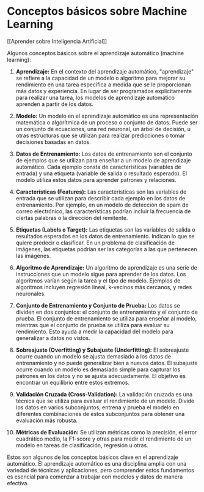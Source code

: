 # Conceptos básicos sobre Machine Learning

[[Aprender sobre Inteligencia Artificial]]

Algunos conceptos básicos sobre el aprendizaje automático (machine learning):

1. **Aprendizaje:** En el contexto del aprendizaje automático, "aprendizaje" se refiere a la capacidad de un modelo o algoritmo para mejorar su rendimiento en una tarea específica a medida que se le proporcionan más datos y experiencia. En lugar de ser programados explícitamente para realizar una tarea, los modelos de aprendizaje automático aprenden a partir de los datos.
    
2. **Modelo:** Un modelo en el aprendizaje automático es una representación matemática o algorítmica de un proceso o conjunto de datos. Puede ser un conjunto de ecuaciones, una red neuronal, un árbol de decisión, u otras estructuras que se utilizan para realizar predicciones o tomar decisiones basadas en datos.
    
3. **Datos de Entrenamiento:** Los datos de entrenamiento son el conjunto de ejemplos que se utilizan para enseñar a un modelo de aprendizaje automático. Cada ejemplo consta de características (variables de entrada) y una etiqueta (variable de salida o resultado esperado). El modelo utiliza estos datos para aprender patrones y relaciones.
    
4. **Características (Features):** Las características son las variables de entrada que se utilizan para describir cada ejemplo en los datos de entrenamiento. Por ejemplo, en un modelo de detección de spam de correo electrónico, las características podrían incluir la frecuencia de ciertas palabras o la dirección del remitente.
    
5. **Etiquetas (Labels o Target):** Las etiquetas son las variables de salida o resultados esperados en los datos de entrenamiento. Indican lo que se quiere predecir o clasificar. En un problema de clasificación de imágenes, las etiquetas podrían ser las categorías a las que pertenecen las imágenes.
    
6. **Algoritmo de Aprendizaje:** Un algoritmo de aprendizaje es una serie de instrucciones que un modelo sigue para aprender de los datos. Los algoritmos varían según la tarea y el tipo de modelo. Ejemplos de algoritmos incluyen regresión lineal, k-vecinos más cercanos, y redes neuronales.
    
7. **Conjunto de Entrenamiento y Conjunto de Prueba:** Los datos se dividen en dos conjuntos: el conjunto de entrenamiento y el conjunto de prueba. El conjunto de entrenamiento se utiliza para enseñar al modelo, mientras que el conjunto de prueba se utiliza para evaluar su rendimiento. Esto ayuda a medir la capacidad del modelo para generalizar a datos no vistos.
    
8. **Sobreajuste (Overfitting) y Subajuste (Underfitting):** El sobreajuste ocurre cuando un modelo se ajusta demasiado a los datos de entrenamiento y no puede generalizar bien a nuevos datos. El subajuste ocurre cuando un modelo es demasiado simple para capturar los patrones en los datos y no se ajusta adecuadamente. El objetivo es encontrar un equilibrio entre estos extremos.
    
9. **Validación Cruzada (Cross-Validation):** La validación cruzada es una técnica que se utiliza para evaluar el rendimiento de un modelo. Divide los datos en varios subconjuntos, entrena y prueba el modelo en diferentes combinaciones de estos subconjuntos para obtener una evaluación más robusta.
    
10. **Métricas de Evaluación:** Se utilizan métricas como la precisión, el error cuadrático medio, la F1-score y otras para medir el rendimiento de un modelo en tareas de clasificación, regresión u otras.
    

Estos son algunos de los conceptos básicos clave en el aprendizaje automático. El aprendizaje automático es una disciplina amplia con una variedad de técnicas y aplicaciones, pero comprender estos fundamentos es esencial para comenzar a trabajar con modelos y datos de manera efectiva.